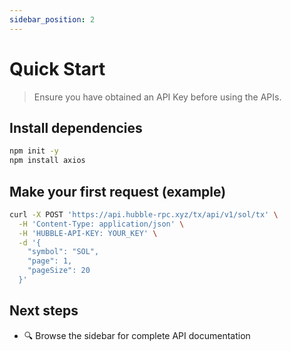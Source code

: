 ```yaml
---
sidebar_position: 2
---
```


# Quick Start

> Ensure you have obtained an API Key before using the APIs.

## Install dependencies

```bash
npm init -y
npm install axios
```

## Make your first request (example)

```bash
curl -X POST 'https://api.hubble-rpc.xyz/tx/api/v1/sol/tx' \
  -H 'Content-Type: application/json' \
  -H 'HUBBLE-API-KEY: YOUR_KEY' \
  -d '{
    "symbol": "SOL",
    "page": 1,
    "pageSize": 20
  }'
```

## Next steps

- 🔍 Browse the sidebar for complete API documentation
